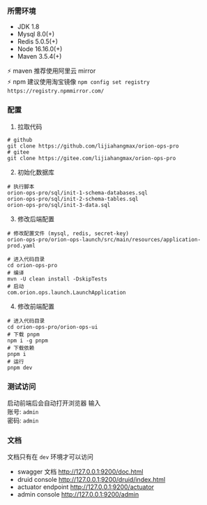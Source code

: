 ### 所需环境

* JDK 1.8
* Mysql 8.0(+)
* Redis 5.0.5(+)
* Node 16.16.0(+)
* Maven 3.5.4(+)

⚡ maven 推荐使用阿里云 mirror   
⚡ npm 建议使用淘宝镜像 `npm config set registry https://registry.npmmirror.com/`  

### 配置

1. 拉取代码

```
# github
git clone https://github.com/lijiahangmax/orion-ops-pro
# gitee
git clone https://gitee.com/lijiahangmax/orion-ops-pro
```

2. 初始化数据库

```
# 执行脚本
orion-ops-pro/sql/init-1-schema-databases.sql
orion-ops-pro/sql/init-2-schema-tables.sql
orion-ops-pro/sql/init-3-data.sql
```

3. 修改后端配置

```
# 修改配置文件 (mysql, redis, secret-key)
orion-ops-pro/orion-ops-launch/src/main/resources/application-prod.yaml

# 进入代码目录
cd orion-ops-pro
# 编译
mvn -U clean install -DskipTests
# 启动
com.orion.ops.launch.LaunchApplication
```

4. 修改前端配置

```
# 进入代码目录
cd orion-ops-pro/orion-ops-ui
# 下载 pnpm
npm i -g pnpm
# 下载依赖
pnpm i
# 运行
pnpm dev
```   

### 测试访问

启动前端后会自动打开浏览器 输入  
账号: `admin`  
密码: `admin`

### 文档

文档只有在 `dev` 环境才可以访问

- swagger 文档       http://127.0.0.1:9200/doc.html
- druid console     http://127.0.0.1:9200/druid/index.html
- actuator endpoint http://127.0.0.1:9200/actuator
- admin console     http://127.0.0.1:9200/admin
